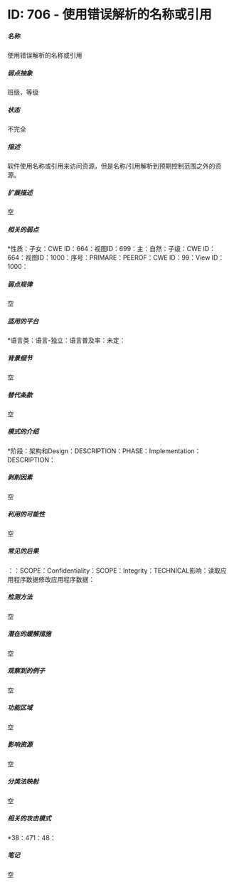 # ID: 706 - 使用错误解析的名称或引用
<h5>名称</h5>使用错误解析的名称或引用
<h5>弱点抽象</h5>班级，等级
<h5>状态</h5>不完全
<h5>描述</h5>软件使用名称或引用来访问资源，但是名称/引用解析到预期控制范围之外的资源。
<h5>扩展描述</h5>空
<h5>相关的弱点</h5>*性质：子女：CWE ID：664：视图ID：699：主：自然：子级：CWE ID：664：视图ID：1000：序号：PRIMARE：PEEROF：CWE ID：99：View ID：1000：
<h5>弱点规律</h5>空
<h5>适用的平台</h5>*语言类：语言-独立：语言普及率：未定：
<h5>背景细节</h5>空
<h5>替代条款</h5>空
<h5>模式的介绍</h5>*阶段：架构和Design：DESCRIPTION：PHASE：Implementation：DESCRIPTION：
<h5>剥削因素</h5>空
<h5>利用的可能性</h5>空
<h5>常见的后果</h5>：：SCOPE：Confidentiality：SCOPE：Integrity：TECHNICAL影响：读取应用程序数据修改应用程序数据：
<h5>检测方法</h5>空
<h5>潜在的缓解措施</h5>空
<h5>观察到的例子</h5>空
<h5>功能区域</h5>空
<h5>影响资源</h5>空
<h5>分类法映射</h5>空
<h5>相关的攻击模式</h5>*38：471：48：
<h5>笔记</h5>空

